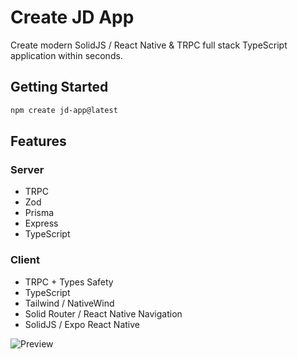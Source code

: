 # Create JD App

Create modern SolidJS / React Native & TRPC full stack TypeScript application within seconds.

## Getting Started

```bash
npm create jd-app@latest
```

## Features

### Server

- TRPC
- Zod
- Prisma
- Express
- TypeScript

### Client

- TRPC + Types Safety
- TypeScript
- Tailwind / NativeWind
- Solid Router / React Native Navigation
- SolidJS / Expo React Native

![Preview](https://i.ibb.co/52VPqxn/Screenshot-2.png)
